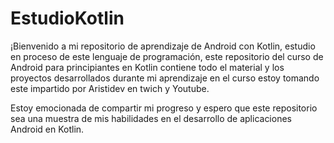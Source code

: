 # EstudioKotlin
¡Bienvenido a mi repositorio de aprendizaje de Android con Kotlin, estudio en proceso de este lenguaje de programación, 
este repositorio del curso de Android para principiantes en Kotlin contiene todo el material y los proyectos desarrollados durante mi aprendizaje en el curso
estoy tomando este impartido por Aristidev en twich y Youtube.

Estoy emocionada de compartir mi progreso y espero que este repositorio sea una muestra de mis habilidades en el desarrollo de aplicaciones Android en Kotlin.
